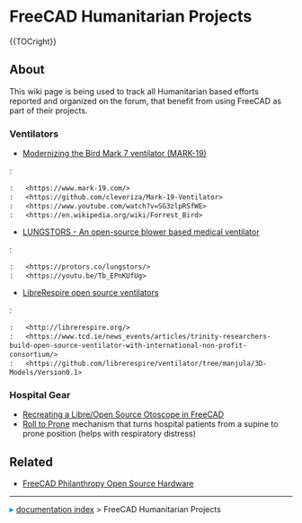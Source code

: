 # FreeCAD Humanitarian Projects
{{TOCright}}

## About

This wiki page is being used to track all Humanitarian based efforts reported and organized on the forum, that benefit from using FreeCAD as part of their projects.

### Ventilators

-   [Modernizing the Bird Mark 7 ventilator (MARK-19)](https://forum.freecadweb.org/viewtopic.php?f=8&t=44912)

:   

    :   <https://www.mark-19.com/>
    :   <https://github.com/cleveriza/Mark-19-Ventilator>
    :   <https://www.youtube.com/watch?v=SG3zlpRSfWE>
    :   <https://en.wikipedia.org/wiki/Forrest_Bird>

-   [LUNGSTORS - An open-source blower based medical ventilator](https://forum.freecadweb.org/viewtopic.php?f=24&t=46102)

:   

    :   <https://protors.co/lungstors/>
    :   <https://youtu.be/Tb_EPnKUfUg>

-   [LibreRespire open source ventilators](https://forum.freecadweb.org/viewtopic.php?f=3&t=49742)

:   

    :   <http://librerespire.org/>
    :   <https://www.tcd.ie/news_events/articles/trinity-researchers-build-open-source-ventilator-with-international-non-profit-consortium/>
    :   <https://github.com/librerespire/ventilator/tree/manjula/3D-Models/Version0.1>

### Hospital Gear 

-   [Recreating a Libre/Open Source Otoscope in FreeCAD](https://forum.freecadweb.org/viewtopic.php?f=8&t=38643)
-   [Roll to Prone](https://forum.freecadweb.org/viewtopic.php?f=8&t=45600) mechanism that turns hospital patients from a supine to prone position (helps with respiratory distress)

## Related

-   [FreeCAD Philanthropy Open Source Hardware](FreeCAD_Philanthropy_Open_Source_Hardware.md)



---
![](images/Right_arrow.png) [documentation index](../README.md) > FreeCAD Humanitarian Projects
